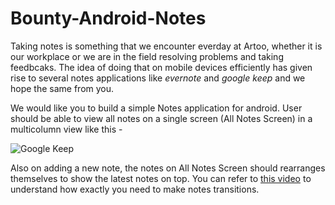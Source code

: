 Bounty-Android-Notes
====================

Taking notes is something that we encounter everday at Artoo, whether it is our workplace or we are in the field resolving problems and taking feedbcaks. The idea of doing that on mobile devices efficiently has given rise to several notes applications like _evernote_ and _google keep_ and we hope the same from you.

We would like you to build a simple Notes application for android. User should be able to view all notes on a single screen (All Notes Screen) in a multicolumn view like this -

![Google Keep](http://i.stack.imgur.com/80BHe.png "Multicolumn View")

Also on adding a new note, the notes on All Notes Screen should rearranges themselves to show the latest notes on top. You can refer to [this video](http://artoogithubdocs.s3.amazonaws.com/bounty/keep2.gif) to understand how exactly you need to make notes transitions.
